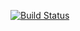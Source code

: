 [![Build Status](https://travis-ci.org/showyou/travis-sample.svg?branch=master)](https://travis-ci.org/showyou/travis-sample)